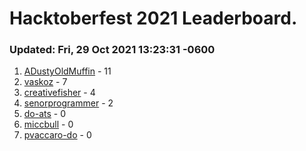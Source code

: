 # Hacktoberfest 2021 Leaderboard.
### Updated: Fri, 29 Oct 2021 13:23:31 -0600
1. [ADustyOldMuffin](https://github.com/ADustyOldMuffin) - 11
2. [vaskoz](https://github.com/vaskoz) - 7
3. [creativefisher](https://github.com/creativefisher) - 4
4. [senorprogrammer](https://github.com/senorprogrammer) - 2
5. [do-ats](https://github.com/do-ats) - 0
6. [miccbull](https://github.com/miccbull) - 0
7. [pvaccaro-do](https://github.com/pvaccaro-do) - 0
